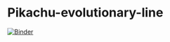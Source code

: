 # Pikachu-evolutionary-line
[![Binder](https://mybinder.org/badge_logo.svg)](https://mybinder.org/v2/gh/Leoriyuu/Pikachu-evolutionary-line/HEAD?labpath=Pokemon_Deploy.ipynb)
